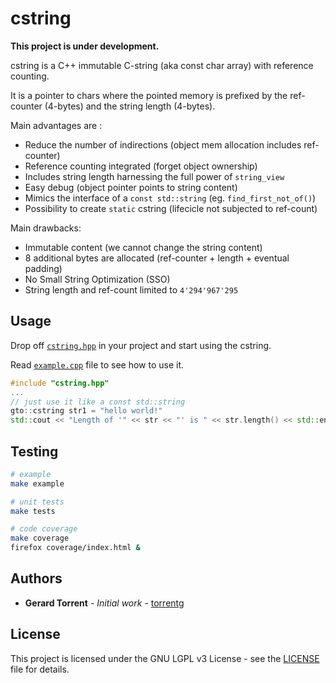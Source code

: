 # cstring

**This project is under development.**

cstring is a C++ immutable C-string (aka const char array) with reference counting.

It is a pointer to chars where the pointed memory is prefixed by the ref-counter 
(4-bytes) and the string length (4-bytes).

Main advantages are :

* Reduce the number of indirections (object mem allocation includes ref-counter)
* Reference counting integrated (forget object ownership)
* Includes string length harnessing the full power of `string_view`
* Easy debug (object pointer points to string content)
* Mimics the interface of a `const std::string` (eg. `find_first_not_of()`)
* Possibility to create `static` cstring (lifecicle not subjected to ref-count)

Main drawbacks:

* Immutable content (we cannot change the string content)
* 8 additional bytes are allocated (ref-counter + length + eventual padding)
* No Small String Optimization (SSO)
* String length and ref-count limited to `4'294'967'295`

## Usage

Drop off [`cstring.hpp`](cstring.hpp) in your project and start using the cstring.

Read [`example.cpp`](example.cpp) file to see how to use it.

```c++
#include "cstring.hpp"
...
// just use it like a const std::string
gto::cstring str1 = "hello world!"
std::cout << "Length of '" << str << "' is " << str.length() << std::endl;
```

## Testing

```bash
# example
make example

# unit tests
make tests

# code coverage
make coverage
firefox coverage/index.html &
```

## Authors

* **Gerard Torrent** - _Initial work_ - [torrentg](https://github.com/torrentg/)

## License

This project is licensed under the GNU LGPL v3 License - see the [LICENSE](LICENSE) file for details.
